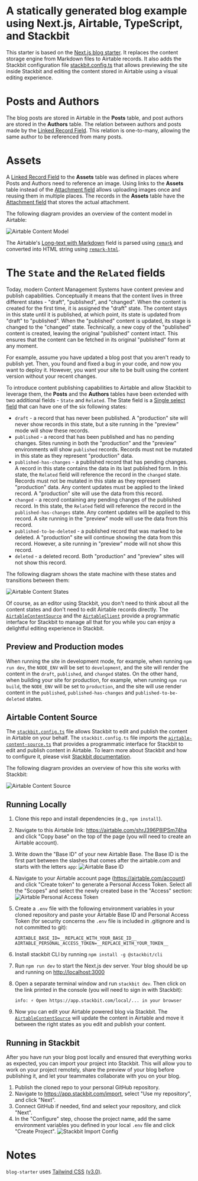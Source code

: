 # A statically generated blog example using Next.js, Airtable, TypeScript, and Stackbit

This starter is based on the [Next.js blog starter](https://github.com/vercel/next.js/tree/canary/examples/blog-starter). It replaces the content storage engine from Markdown files to Airtable records. It also adds the Stackbit configuration file [stackbit.config.ts](https://docs.stackbit.com/reference/config) that allows previewing the site inside Stackbit and editing the content stored in Airtable using a visual editing experience.

# Posts and Authors

The blog posts are stored in Airtable in the **Posts** table, and post authors are stored in the **Authors** table. The relation between authors and posts made by the [Linked Record Field](https://support.airtable.com/docs/linked-record-field). This relation is one-to-many, allowing the same author to be referenced from many posts.

# Assets

A [Linked Record Field](https://support.airtable.com/docs/linked-record-field) to the **Assets** table was defined in places where Posts and Authors need to reference an image. Using links to the **Assets** table instead of the [Attachment field](https://support.airtable.com/docs/attachment-field) allows uploading images once and reusing them in multiple places. The records in the **Assets** table have the
[Attachment field](https://support.airtable.com/docs/attachment-field) that stores the actual attachment.

The following diagram provides an overview of the content model in Airtable:

![Airtable Content Model](./readme-images/airtable-content-model-example.png)

The Airtable's [Long-text with Markdown](https://support.airtable.com/docs/markdown-rich-text-output-in-the-api) field is parsed using [`remark`](https://github.com/remarkjs/remark) and converted into HTML string using [`remark-html`](https://github.com/remarkjs/remark-html).

# The `State` and the `Related` fields

Today, modern Content Management Systems have content preview and publish capabilities. Conceptually it means that the content lives in three different states - "draft", "published", and "changed". When the content is created for the first time, it is assigned the "draft" state. The content stays in this state until it is published, at which point, its state is updated from "draft" to "published". When the "published" content is updated, its stage is changed to the "changed" state. Technically, a new copy of the "published" content is created, leaving the original "published" content intact. This ensures that the content can be fetched in its original "published" form at any moment.

For example, assume you have updated a blog post that you aren't ready to publish yet. Then, you found and fixed a bug in your code, and now you want to deploy it. However, you want your site to be built using the content version without your recent changes.

To introduce content publishing capabilities to Airtable and allow Stackbit to leverage them, the **Posts** and the **Authors** tables have been extended with two additional fields - `State` and `Related`. The State field is a [Single select field](https://support.airtable.com/docs/single-select-field) that can have one of the six following states:

- `draft` - a record that has never been published. A "production" site will never show records in this state, but a site running in the "preview" mode will show these records.
- `published` - a record that has been published and has no pending changes. Sites running in both the "production" and the "preview" environments will show `published` records. Records must not be mutated in this state as they represent "production" data.
- `published-has-changes` - a published record that has pending changes. A record in this state contains the data in its last published form. In this state, the `Related` field will reference the record in the `changed` state. Records must not be mutated in this state as they represent "production" data. Any content updates must be applied to the linked record. A "production" site will use the data from this record.
- `changed` - a record containing any pending changes of the published record. In this state, the `Related` field will reference the record in the `published-has-changes` state. Any content updates will be applied to this record. A site running in the "preview" mode will use the data from this record.
- `published-to-be-deleted` - a published record that was marked to be deleted. A "production" site will continue showing the data from this record. However, a site running in "preview" mode will not show this record.
- `deleted` - a deleted record. Both "production" and "preview" sites will not show this record.

The following diagram shows the state machine with these states and transitions between them:

![Airtable Content States](./readme-images/airtable-content-states.png)

Of course, as an editor using Stackbit, you don't need to think about all the content states and don't need to edit Airtable records directly. The [`AirtableContentSource`](./airtable-content-source/airtable-content-source.ts) and the [`AirtableClient`](./lib/airtable-client.ts) provide a programmatic interface for Stackbit to manage all that for you while you can enjoy a delightful editing experience in Stackbit.

## Preview and Production modes

When running the site in development mode, for example, when running `npm run dev`, the `NODE_ENV` will be set to `development`, and the site will render the content in the `draft`, `published`, and `changed` states. On the other hand, when building your site for production, for example, when running `npm run build`, the `NODE_ENV` will be set to `production`, and the site will use render content in the `published`, `published-has-changes` and `published-to-be-deleted` states.

## Airtable Content Source

The [`stackbit.config.ts`](./stackbit.config.ts) file allows Stackbit to edit and publish the content in Airtable on your behalf. The `stackbit.config.ts` file imports the [`airtable-content-source.ts`](./airtable-content-source/airtable-content-source.ts) that provides a programmatic interface for Stackbit to edit and publish content in Airtable. To learn more about Stackbit and how to configure it, please visit [Stackbit documentation](https://docs.stackbit.com/).

The following diagram provides an overview of how this site works with Stackbit:

![Airtable Content Source](./readme-images/stackbit-airtable.png)

## Running Locally

1. Clone this repo and install dependencies (e.g., `npm install`).
2. Navigate to this Airtable link: https://airtable.com/shrJ396P8lPSm74ha and click "Copy base" on the top of the page (you will need to create an Airtable account).
3. Write down the "Base ID" of your new Airtable Base. The Base ID is the first part between the slashes that comes after the airtable.com and starts with the letters `app`:
   ![Airtable Base ID](./readme-images/airtable-id.png)
4. Navigate to your Airtable account page (https://airtable.com/account) and click "Create token" to generate a Personal Access Token. Select all the "Scopes" and select the newly created base in the "Access" section:
    ![Airtable Personal Access Token](./readme-images/airtable-personal-access-token-creation.png)
5. Create a `.env` file with the following environment variables in your cloned repository and paste your Airtable Base ID and Personal Access Token (for security concerns the `.env` file is included in .gitignore and is not committed to git):
    
    ````
    AIRTABLE_BASE_ID=__REPLACE_WITH_YOUR_BASE_ID__
    AIRTABLE_PERSONAL_ACCESS_TOKEN=__REPLACE_WITH_YOUR_TOKEN__
    ````
6. Install stackbit CLI by running `npm install -g @stackbit/cli`
7. Run `npm run dev` to start the Next.js dev server. Your blog should be up and running on [http://localhost:3000](http://localhost:3000)
8. Open a separate terminal window and run `stackbit dev`. Then click on the link printed in the console (you will need to sign in with Stackbit):
    
    ```
    info: ⚡ Open https://app.stackbit.com/local/... in your browser

    ```
9. Now you can edit your Airtable powered blog via Stackbit. The [`AirtableContentSource`](./airtable-content-source/airtable-content-source.ts) will update the content in Airtable and move it between the right states as you edit and publish your content.

## Running in Stackbit

After you have run your blog post locally and ensured that everything works as expected, you can import your project into Stackbit. This will allow you to work on your project remotely, share the preview of your blog before publishing it, and let your teammates collaborate with you on your blog.

1. Publish the cloned repo to your personal GitHub repository.
2. Navigate to https://app.stackbit.com/import, select "Use my repository", and click "Next".
3. Connect GitHub if needed, find and select your repository, and click "Next".
4. In the "Configure" step, choose the project name, add the same environment variables you defined in your local `.env` file and click "Create Project".
   ![Stackbit Import Config](./readme-images/stackbit-import-config.png)

# Notes

`blog-starter` uses [Tailwind CSS](https://tailwindcss.com) [(v3.0)](https://tailwindcss.com/blog/tailwindcss-v3).
